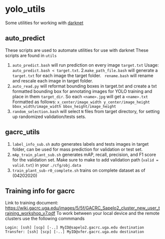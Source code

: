 # yolo_utils
Some utilities for working with [darknet](https://github.com/AlexeyAB/darknet)

## auto_predict
These scripts are used to automate utilities for use with darknet
These scripts are found in ```utils```
1. ```auto_predict.bash``` will run prediction on every image ```target.txt```
Usage: ``` auto_predict.bash < target.txt ```. 
2.```make_path_file.bash``` will generate a ```target.txt``` for each image the target folder.
``` rename.bash``` will rename and rescale each image in target folder.
4. ``` auto_read.py ``` will reformat bounding boxes in target.txt and create a txt formatted bounding box for annotating images for YOLO training and place in them ```target_dir```. So each ```<name>.jpg``` will get a ```<name>.txt``` Formatted as follows: ```x_center/image_width y_center/image_height bbox_width/image_width bbox_height/image_height```
5. ```random_selection.bash``` will select ```N``` files from target directory, for setting up randomized validation/tests sets.


## gacrc_utils
1. ```label_info_sub.sh``` auto generates labels and tests images in target folder, can be used for mass prediction for validation or test set.
2. ```mAp_train_plant_sub.sh``` generates mAP, recall, precision, and F1 score for the validation set. Make sure to make to add validation path (```valid = valid.txt```) in your ```./cfg/obj.data``` 
3. ```train_plant_sub-r0_complete.sh``` trains on complete dataset as of (04202020)


## Training info for gacrc
Link to training document: https://wiki.gacrc.uga.edu/images/5/5f/GACRC_Sapelo2_cluster_new_user_training_workshop_v7.pdf
To work between your local device and the remote clusters use the following commmands
```
Login: [ssh] [scp] [-..] MyID@sapelo2.gacrc.uga.edu destination
Transfer: [ssh] [scp] [-..] MyID@xfer.gacrc.uga.edu destination

```
